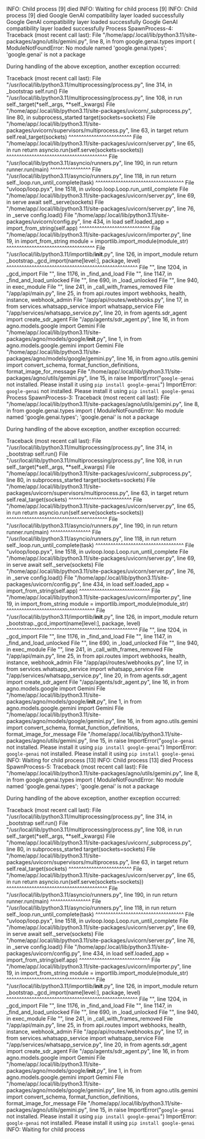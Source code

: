 INFO:     Child process [9] died
INFO:     Waiting for child process [9]
INFO:     Child process [9] died
Google GenAI compatibility layer loaded successfully
Google GenAI compatibility layer loaded successfully
Google GenAI compatibility layer loaded successfully
Process SpawnProcess-4:
Traceback (most recent call last):
  File "/home/app/.local/lib/python3.11/site-packages/agno/utils/gemini.py", line 8, in <module>
    from google.genai.types import (
ModuleNotFoundError: No module named 'google.genai.types'; 'google.genai' is not a package

During handling of the above exception, another exception occurred:

Traceback (most recent call last):
  File "/usr/local/lib/python3.11/multiprocessing/process.py", line 314, in _bootstrap
    self.run()
  File "/usr/local/lib/python3.11/multiprocessing/process.py", line 108, in run
    self._target(*self._args, **self._kwargs)
  File "/home/app/.local/lib/python3.11/site-packages/uvicorn/_subprocess.py", line 80, in subprocess_started
    target(sockets=sockets)
  File "/home/app/.local/lib/python3.11/site-packages/uvicorn/supervisors/multiprocess.py", line 63, in target
    return self.real_target(sockets)
           ^^^^^^^^^^^^^^^^^^^^^^^^^
  File "/home/app/.local/lib/python3.11/site-packages/uvicorn/server.py", line 65, in run
    return asyncio.run(self.serve(sockets=sockets))
           ^^^^^^^^^^^^^^^^^^^^^^^^^^^^^^^^^^^^^^^^
  File "/usr/local/lib/python3.11/asyncio/runners.py", line 190, in run
    return runner.run(main)
           ^^^^^^^^^^^^^^^^
  File "/usr/local/lib/python3.11/asyncio/runners.py", line 118, in run
    return self._loop.run_until_complete(task)
           ^^^^^^^^^^^^^^^^^^^^^^^^^^^^^^^^^^^
  File "uvloop/loop.pyx", line 1518, in uvloop.loop.Loop.run_until_complete
  File "/home/app/.local/lib/python3.11/site-packages/uvicorn/server.py", line 69, in serve
    await self._serve(sockets)
  File "/home/app/.local/lib/python3.11/site-packages/uvicorn/server.py", line 76, in _serve
    config.load()
  File "/home/app/.local/lib/python3.11/site-packages/uvicorn/config.py", line 434, in load
    self.loaded_app = import_from_string(self.app)
                      ^^^^^^^^^^^^^^^^^^^^^^^^^^^^
  File "/home/app/.local/lib/python3.11/site-packages/uvicorn/importer.py", line 19, in import_from_string
    module = importlib.import_module(module_str)
             ^^^^^^^^^^^^^^^^^^^^^^^^^^^^^^^^^^^
  File "/usr/local/lib/python3.11/importlib/__init__.py", line 126, in import_module
    return _bootstrap._gcd_import(name[level:], package, level)
           ^^^^^^^^^^^^^^^^^^^^^^^^^^^^^^^^^^^^^^^^^^^^^^^^^^^^
  File "<frozen importlib._bootstrap>", line 1204, in _gcd_import
  File "<frozen importlib._bootstrap>", line 1176, in _find_and_load
  File "<frozen importlib._bootstrap>", line 1147, in _find_and_load_unlocked
  File "<frozen importlib._bootstrap>", line 690, in _load_unlocked
  File "<frozen importlib._bootstrap_external>", line 940, in exec_module
  File "<frozen importlib._bootstrap>", line 241, in _call_with_frames_removed
  File "/app/api/main.py", line 25, in <module>
    from api.routes import webhooks, health, instance, webhook_admin
  File "/app/api/routes/webhooks.py", line 17, in <module>
    from services.whatsapp_service import whatsapp_service
  File "/app/services/whatsapp_service.py", line 20, in <module>
    from agents.sdr_agent import create_sdr_agent
  File "/app/agents/sdr_agent.py", line 16, in <module>
    from agno.models.google import Gemini
  File "/home/app/.local/lib/python3.11/site-packages/agno/models/google/__init__.py", line 1, in <module>
    from agno.models.google.gemini import Gemini
  File "/home/app/.local/lib/python3.11/site-packages/agno/models/google/gemini.py", line 16, in <module>
    from agno.utils.gemini import convert_schema, format_function_definitions, format_image_for_message
  File "/home/app/.local/lib/python3.11/site-packages/agno/utils/gemini.py", line 15, in <module>
    raise ImportError("`google-genai` not installed. Please install it using `pip install google-genai`")
ImportError: `google-genai` not installed. Please install it using `pip install google-genai`
Process SpawnProcess-3:
Traceback (most recent call last):
  File "/home/app/.local/lib/python3.11/site-packages/agno/utils/gemini.py", line 8, in <module>
    from google.genai.types import (
ModuleNotFoundError: No module named 'google.genai.types'; 'google.genai' is not a package

During handling of the above exception, another exception occurred:

Traceback (most recent call last):
  File "/usr/local/lib/python3.11/multiprocessing/process.py", line 314, in _bootstrap
    self.run()
  File "/usr/local/lib/python3.11/multiprocessing/process.py", line 108, in run
    self._target(*self._args, **self._kwargs)
  File "/home/app/.local/lib/python3.11/site-packages/uvicorn/_subprocess.py", line 80, in subprocess_started
    target(sockets=sockets)
  File "/home/app/.local/lib/python3.11/site-packages/uvicorn/supervisors/multiprocess.py", line 63, in target
    return self.real_target(sockets)
           ^^^^^^^^^^^^^^^^^^^^^^^^^
  File "/home/app/.local/lib/python3.11/site-packages/uvicorn/server.py", line 65, in run
    return asyncio.run(self.serve(sockets=sockets))
           ^^^^^^^^^^^^^^^^^^^^^^^^^^^^^^^^^^^^^^^^
  File "/usr/local/lib/python3.11/asyncio/runners.py", line 190, in run
    return runner.run(main)
           ^^^^^^^^^^^^^^^^
  File "/usr/local/lib/python3.11/asyncio/runners.py", line 118, in run
    return self._loop.run_until_complete(task)
           ^^^^^^^^^^^^^^^^^^^^^^^^^^^^^^^^^^^
  File "uvloop/loop.pyx", line 1518, in uvloop.loop.Loop.run_until_complete
  File "/home/app/.local/lib/python3.11/site-packages/uvicorn/server.py", line 69, in serve
    await self._serve(sockets)
  File "/home/app/.local/lib/python3.11/site-packages/uvicorn/server.py", line 76, in _serve
    config.load()
  File "/home/app/.local/lib/python3.11/site-packages/uvicorn/config.py", line 434, in load
    self.loaded_app = import_from_string(self.app)
                      ^^^^^^^^^^^^^^^^^^^^^^^^^^^^
  File "/home/app/.local/lib/python3.11/site-packages/uvicorn/importer.py", line 19, in import_from_string
    module = importlib.import_module(module_str)
             ^^^^^^^^^^^^^^^^^^^^^^^^^^^^^^^^^^^
  File "/usr/local/lib/python3.11/importlib/__init__.py", line 126, in import_module
    return _bootstrap._gcd_import(name[level:], package, level)
           ^^^^^^^^^^^^^^^^^^^^^^^^^^^^^^^^^^^^^^^^^^^^^^^^^^^^
  File "<frozen importlib._bootstrap>", line 1204, in _gcd_import
  File "<frozen importlib._bootstrap>", line 1176, in _find_and_load
  File "<frozen importlib._bootstrap>", line 1147, in _find_and_load_unlocked
  File "<frozen importlib._bootstrap>", line 690, in _load_unlocked
  File "<frozen importlib._bootstrap_external>", line 940, in exec_module
  File "<frozen importlib._bootstrap>", line 241, in _call_with_frames_removed
  File "/app/api/main.py", line 25, in <module>
    from api.routes import webhooks, health, instance, webhook_admin
  File "/app/api/routes/webhooks.py", line 17, in <module>
    from services.whatsapp_service import whatsapp_service
  File "/app/services/whatsapp_service.py", line 20, in <module>
    from agents.sdr_agent import create_sdr_agent
  File "/app/agents/sdr_agent.py", line 16, in <module>
    from agno.models.google import Gemini
  File "/home/app/.local/lib/python3.11/site-packages/agno/models/google/__init__.py", line 1, in <module>
    from agno.models.google.gemini import Gemini
  File "/home/app/.local/lib/python3.11/site-packages/agno/models/google/gemini.py", line 16, in <module>
    from agno.utils.gemini import convert_schema, format_function_definitions, format_image_for_message
  File "/home/app/.local/lib/python3.11/site-packages/agno/utils/gemini.py", line 15, in <module>
    raise ImportError("`google-genai` not installed. Please install it using `pip install google-genai`")
ImportError: `google-genai` not installed. Please install it using `pip install google-genai`
INFO:     Waiting for child process [13]
INFO:     Child process [13] died
Process SpawnProcess-5:
Traceback (most recent call last):
  File "/home/app/.local/lib/python3.11/site-packages/agno/utils/gemini.py", line 8, in <module>
    from google.genai.types import (
ModuleNotFoundError: No module named 'google.genai.types'; 'google.genai' is not a package

During handling of the above exception, another exception occurred:

Traceback (most recent call last):
  File "/usr/local/lib/python3.11/multiprocessing/process.py", line 314, in _bootstrap
    self.run()
  File "/usr/local/lib/python3.11/multiprocessing/process.py", line 108, in run
    self._target(*self._args, **self._kwargs)
  File "/home/app/.local/lib/python3.11/site-packages/uvicorn/_subprocess.py", line 80, in subprocess_started
    target(sockets=sockets)
  File "/home/app/.local/lib/python3.11/site-packages/uvicorn/supervisors/multiprocess.py", line 63, in target
    return self.real_target(sockets)
           ^^^^^^^^^^^^^^^^^^^^^^^^^
  File "/home/app/.local/lib/python3.11/site-packages/uvicorn/server.py", line 65, in run
    return asyncio.run(self.serve(sockets=sockets))
           ^^^^^^^^^^^^^^^^^^^^^^^^^^^^^^^^^^^^^^^^
  File "/usr/local/lib/python3.11/asyncio/runners.py", line 190, in run
    return runner.run(main)
           ^^^^^^^^^^^^^^^^
  File "/usr/local/lib/python3.11/asyncio/runners.py", line 118, in run
    return self._loop.run_until_complete(task)
           ^^^^^^^^^^^^^^^^^^^^^^^^^^^^^^^^^^^
  File "uvloop/loop.pyx", line 1518, in uvloop.loop.Loop.run_until_complete
  File "/home/app/.local/lib/python3.11/site-packages/uvicorn/server.py", line 69, in serve
    await self._serve(sockets)
  File "/home/app/.local/lib/python3.11/site-packages/uvicorn/server.py", line 76, in _serve
    config.load()
  File "/home/app/.local/lib/python3.11/site-packages/uvicorn/config.py", line 434, in load
    self.loaded_app = import_from_string(self.app)
                      ^^^^^^^^^^^^^^^^^^^^^^^^^^^^
  File "/home/app/.local/lib/python3.11/site-packages/uvicorn/importer.py", line 19, in import_from_string
    module = importlib.import_module(module_str)
             ^^^^^^^^^^^^^^^^^^^^^^^^^^^^^^^^^^^
  File "/usr/local/lib/python3.11/importlib/__init__.py", line 126, in import_module
    return _bootstrap._gcd_import(name[level:], package, level)
           ^^^^^^^^^^^^^^^^^^^^^^^^^^^^^^^^^^^^^^^^^^^^^^^^^^^^
  File "<frozen importlib._bootstrap>", line 1204, in _gcd_import
  File "<frozen importlib._bootstrap>", line 1176, in _find_and_load
  File "<frozen importlib._bootstrap>", line 1147, in _find_and_load_unlocked
  File "<frozen importlib._bootstrap>", line 690, in _load_unlocked
  File "<frozen importlib._bootstrap_external>", line 940, in exec_module
  File "<frozen importlib._bootstrap>", line 241, in _call_with_frames_removed
  File "/app/api/main.py", line 25, in <module>
    from api.routes import webhooks, health, instance, webhook_admin
  File "/app/api/routes/webhooks.py", line 17, in <module>
    from services.whatsapp_service import whatsapp_service
  File "/app/services/whatsapp_service.py", line 20, in <module>
    from agents.sdr_agent import create_sdr_agent
  File "/app/agents/sdr_agent.py", line 16, in <module>
    from agno.models.google import Gemini
  File "/home/app/.local/lib/python3.11/site-packages/agno/models/google/__init__.py", line 1, in <module>
    from agno.models.google.gemini import Gemini
  File "/home/app/.local/lib/python3.11/site-packages/agno/models/google/gemini.py", line 16, in <module>
    from agno.utils.gemini import convert_schema, format_function_definitions, format_image_for_message
  File "/home/app/.local/lib/python3.11/site-packages/agno/utils/gemini.py", line 15, in <module>
    raise ImportError("`google-genai` not installed. Please install it using `pip install google-genai`")
ImportError: `google-genai` not installed. Please install it using `pip install google-genai`
INFO:     Waiting for child process